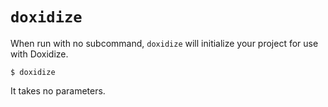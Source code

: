 # `doxidize`

When run with no subcommand, `doxidize` will initialize your project for use with Doxidize.

```shell
$ doxidize
```

It takes no parameters.